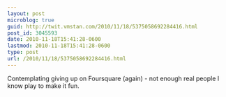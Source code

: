 ```yaml
---
layout: post
microblog: true
guid: http://twit.vmstan.com/2010/11/18/5375058692284416.html
post_id: 3045593
date: 2010-11-18T15:41:28-0600
lastmod: 2010-11-18T15:41:28-0600
type: post
url: /2010/11/18/5375058692284416.html
---
```

Contemplating giving up on Foursquare (again) - not enough real people I know play to make it fun.
